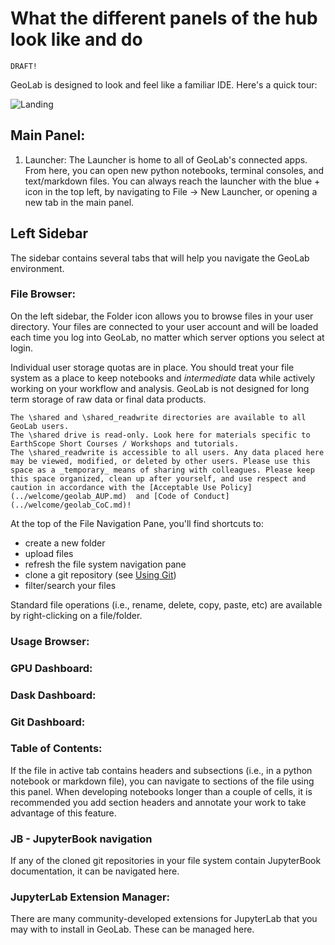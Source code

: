 # What the different panels of the hub look like and do

```{warning}
DRAFT!
```

GeoLab is designed to look and feel like a familiar IDE. Here's a quick tour:

![Landing](img/geolab_landing.png)


## Main Panel:
1. Launcher:
The Launcher is home to all of GeoLab's connected apps. From here, you can open new python notebooks, terminal consoles, and text/markdown files. 
You can always reach the launcher with the blue + icon in the top left, by navigating to File -> New Launcher, or opening a new tab in the main panel. 

## Left Sidebar
The sidebar contains several tabs that will help you navigate the GeoLab environment.

### File Browser:
On the left sidebar, the Folder icon allows you to browse files in your user directory. 
Your files are connected to your user account and will be loaded each time you log into GeoLab, no matter which server options you select at login.

Individual user storage quotas are in place. You should treat your file system as a place to keep notebooks and _intermediate_ data while actively working on your workflow and analysis. GeoLab is not designed for long term storage of raw data or final data products.

```{note}
The \shared and \shared_readwrite directories are available to all GeoLab users.
The \shared drive is read-only. Look here for materials specific to EarthScope Short Courses / Workshops and tutorials. 
The \shared_readwrite is accessible to all users. Any data placed here may be viewed, modified, or deleted by other users. Please use this space as a _temporary_ means of sharing with colleagues. Please keep this space organized, clean up after yourself, and use respect and caution in accordance with the [Acceptable Use Policy](../welcome/geolab_AUP.md)  and [Code of Conduct](../welcome/geolab_CoC.md)! 
```

At the top of the File Navigation Pane, you'll find shortcuts to:
- create a new folder
- upload files
- refresh the file system navigation pane
- clone a git repository (see [Using Git](./using_git.md))
- filter/search your files

Standard file operations (i.e., rename, delete, copy, paste, etc) are available by right-clicking on a file/folder. 

### Usage Browser:

### GPU Dashboard:

### Dask Dashboard:

### Git Dashboard:

### Table of Contents:
If the file in active tab contains headers and subsections (i.e., in a python notebook or markdown file), you can navigate to sections of the file using this panel.
When developing notebooks longer than a couple of cells, it is recommended you add section headers and annotate your work to take advantage of this feature. 

### JB - JupyterBook navigation
If any of the cloned git repositories in your file system contain JupyterBook documentation, it can be navigated here. 

### JupyterLab Extension Manager:
There are many community-developed extensions for JupyterLab that you may with to install in GeoLab. These can be managed here. 

